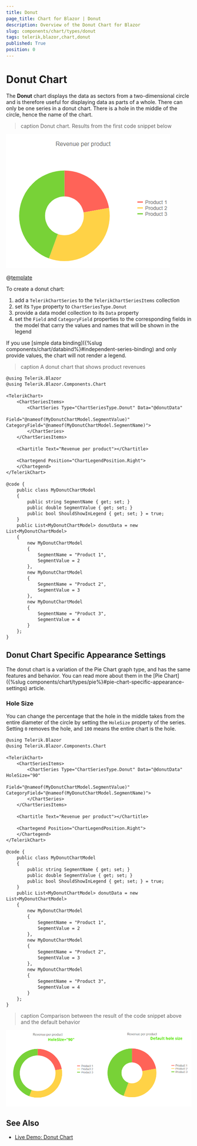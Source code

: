 ```yaml
---
title: Donut
page_title: Chart for Blazor | Donut
description: Overview of the Donut Chart for Blazor
slug: components/chart/types/donut
tags: telerik,blazor,chart,donut
published: True
position: 0
---
```


# Donut Chart

The **Donut** chart displays the data as sectors from a two-dimensional circle and is therefore useful for displaying data as parts of a whole. There can only be one series in a donut chart. There is a hole in the middle of the circle, hence the name of the chart.

>caption Donut chart.  Results from the first code snippet below

![](images/basic-donut-chart.png)

@[template](/_contentTemplates/chart/link-to-basics.md#understand-basics-and-databinding-first)

To create a donut chart:

1. add a `TelerikChartSeries` to the `TelerikChartSeriesItems` collection
2. set its `Type` property to `ChartSeriesType.Donut`
3. provide a data model collection to its `Data` property
4. set the `Field` and `CategoryField` properties to the corresponding fields in the model that carry the values and names that will be shown in the legend

If you use [simple data binding]({%slug components/chart/databind%}#independent-series-binding) and only provide values, the chart will not render a legend.

>caption A donut chart that shows product revenues

````CSHTML
@using Telerik.Blazor
@using Telerik.Blazor.Components.Chart

<TelerikChart>
	<ChartSeriesItems>
		<ChartSeries Type="ChartSeriesType.Donut" Data="@donutData" 
							Field="@nameof(MyDonutChartModel.SegmentValue)" CategoryField="@nameof(MyDonutChartModel.SegmentName)">
		</ChartSeries>
	</ChartSeriesItems>

	<Chartitle Text="Revenue per product"></Chartitle>

	<Chartegend Position="ChartLegendPosition.Right">
	</Chartegend>
</TelerikChart>

@code {
	public class MyDonutChartModel
	{
		public string SegmentName { get; set; }
		public double SegmentValue { get; set; }
		public bool ShouldShowInLegend { get; set; } = true;
	}
	public List<MyDonutChartModel> donutData = new List<MyDonutChartModel>
	{
		new MyDonutChartModel
		{
			SegmentName = "Product 1",
			SegmentValue = 2
		},
		new MyDonutChartModel
		{
			SegmentName = "Product 2",
			SegmentValue = 3
		},
		new MyDonutChartModel
		{
			SegmentName = "Product 3",
			SegmentValue = 4
		}
	};
}

````



## Donut Chart Specific Appearance Settings

The donut chart is a variation of the Pie Chart graph type, and has the same features and behavior. You can read more about them in the [Pie Chart]({%slug components/chart/types/pie%}#pie-chart-specific-appearance-settings) article.

### Hole Size

You can change the percentage that the hole in the middle takes from the entire diameter of the circle by setting the `HoleSize` property of the series. Setting `0` removes the hole, and `100` means the entire chart is the hole.

````CSHTML
@using Telerik.Blazor
@using Telerik.Blazor.Components.Chart

<TelerikChart>
	<ChartSeriesItems>
		<ChartSeries Type="ChartSeriesType.Donut" Data="@donutData" HoleSize="90"
							Field="@nameof(MyDonutChartModel.SegmentValue)" CategoryField="@nameof(MyDonutChartModel.SegmentName)">
		</ChartSeries>
	</ChartSeriesItems>

	<Chartitle Text="Revenue per product"></Chartitle>

	<Chartegend Position="ChartLegendPosition.Right">
	</Chartegend>
</TelerikChart>

@code {
	public class MyDonutChartModel
	{
		public string SegmentName { get; set; }
		public double SegmentValue { get; set; }
		public bool ShouldShowInLegend { get; set; } = true;
	}
	public List<MyDonutChartModel> donutData = new List<MyDonutChartModel>
	{
		new MyDonutChartModel
		{
			SegmentName = "Product 1",
			SegmentValue = 2
		},
		new MyDonutChartModel
		{
			SegmentName = "Product 2",
			SegmentValue = 3
		},
		new MyDonutChartModel
		{
			SegmentName = "Product 3",
			SegmentValue = 4
		}
	};
}

````

>caption Comparison between the result of the code snippet above and the default behavior

![](images/donut-hole-size.png)

## See Also

  * [Live Demo: Donut Chart](https://demos.telerik.com/blazor-ui/chart/donut-chart)
